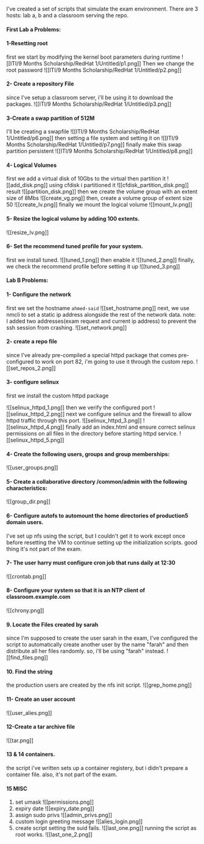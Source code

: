I've created a set of scripts that simulate the exam environment.
There are 3 hosts:
lab a, b and a classroom serving the repo.
#### First Lab a Problems:
#### 1-Resetting root
first we start by modifying the kernel boot parameters during runtime
![[ITI/9 Months Scholarship/RedHat 1/Untitled/p1.png]]
Then we change the root password
![[ITI/9 Months Scholarship/RedHat 1/Untitled/p2.png]]
#### 2- Create a repository File
since I've setup a classroom server, i'll be using it to download the packages.
![[ITI/9 Months Scholarship/RedHat 1/Untitled/p3.png]]
#### 3-Create a swap partition of 512M
I'll be creating a swapfile
![[ITI/9 Months Scholarship/RedHat 1/Untitled/p6.png]]
then setting a file system and setting it on
![[ITI/9 Months Scholarship/RedHat 1/Untitled/p7.png]]
finally make this swap partition persistent
![[ITI/9 Months Scholarship/RedHat 1/Untitled/p8.png]]
#### 4- Logical Volumes
first we add a virtual disk of 10Gbs to the virtual  then partition it
![[add_disk.png]]
using cfdisk i partitioned it
![[cfdisk_partition_disk.png]]
result
![[partition_disk.png]]
then we create the volume group with an extent size of 8Mbs
![[create_vg.png]]
then, create a volume group of extent size 50
![[create_lv.png]]
finally we mount the logical volume
![[mount_lv.png]]
#### 5- Resize the logical volume by adding 100 extents.
![[resize_lv.png]]
#### 6- Set the recommend tuned profile for your system.
first we install tuned.
![[tuned_1.png]]
then enable it
![[tuned_2.png]]
finally, we check the recommend profile before setting it up
![[tuned_3.png]]
#### Lab B Problems:
#### 1- Configure the network
first we set the hostname `ahmed-said`
![[set_hostname.png]]
next, we use nmcli to set a static ip address alongside the rest of the network data.
note: I added two addresses(exam request and current ip address) to prevent the ssh session from crashing.
![[set_network.png]]
#### 2- create a repo file
since I've already pre-compiled a special httpd package that comes pre-configured to work on port 82, i'm going to use it through the custom repo.
![[set_repos_2.png]]
#### 3- configure selinux
first we install the custom httpd package

![[selinux_httpd_1.png]]
then we verify the configured port
![[selinux_httpd_2.png]]
next we configure selinux and the firewall to allow httpd traffic through this port.
![[selinux_httpd_3.png]]
![[selinux_httpd_4.png]]
finally add an index.html and ensure correct selinux permissions on all files in the directory before starting httpd service.
![[selinux_httpd_5.png]]
#### 4- Create the following users, groups and group memberships:
![[user_groups.png]]
#### 5- Create a collaborative directory /common/admin with the following characteristics:
![[group_dir.png]]
#### 6- Configure autofs to automount the home directories of production5 domain users.
I've set up nfs using the script, but I couldn't get it to work except once before resetting the VM to continue setting up the initialization scripts.
good thing it's not part of the exam.
#### 7- The user harry must configure cron job that runs daily at 12:30
![[crontab.png]]
#### 8- Configure your system so that it is an NTP client of classroom.example.com
![[chrony.png]]
#### 9. Locate the Files created by sarah
since I'm supposed to create the user sarah in the exam, I've configured the script to automatically create another user by the name "farah" and then distribute all her files randomly.
so, i'll be using "farah" instead.
![[find_files.png]]
#### 10. Find the string
the production users are created by the nfs init script.
![[grep_home.png]]
#### 11- Create an user account
![[user_alies.png]]
#### 12-Create a tar archive file
![[tar.png]]
#### 13 & 14 containers.
the script i've written sets up a container registery, but i didn't prepare a container file.
also, it's not part of the exam.
#### 15 MISC
1) set umask
   ![[permissions.png]]
2) expiry date
   ![[expiry_date.png]]
3)  assign sudo privs
   ![[admin_privs.png]]
4) custom login greeting message
   ![[alies_login.png]]
5) create script
setting the suid fails.
![[last_one.png]]
running the script as root works.
![[last_one_2.png]]